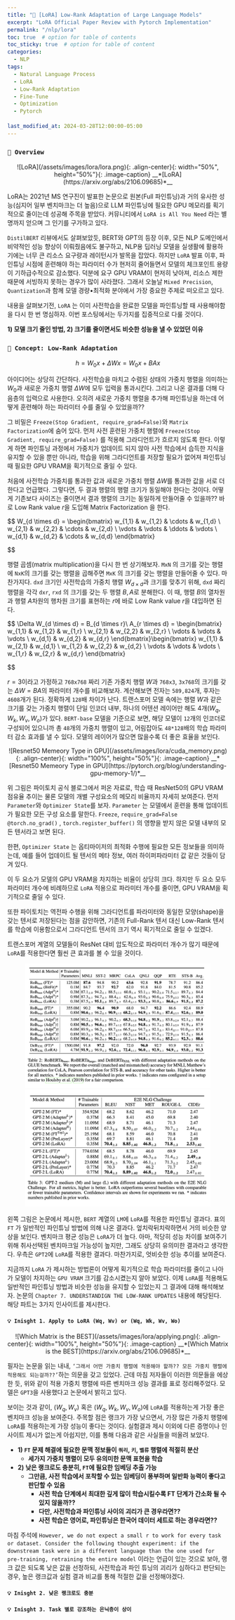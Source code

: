 ```yaml
---
title: "🔪 [LoRA] Low-Rank Adaptation of Large Language Models"
excerpt: "LoRA Official Paper Review with Pytorch Implementation"
permalink: "/nlp/lora"
toc: true  # option for table of contents
toc_sticky: true  # option for table of content
categories:
  - NLP
tags:
  - Natural Language Process
  - LoRA
  - Low-Rank Adaptation
  - Fine-Tune
  - Optimization
  - Pytorch

last_modified_at: 2024-03-28T12:00:00-05:00
---
```

### `🔭 Overview`

<p markdown="1" align="center">
![LoRA](/assets/images/lora/lora.png){: .align-center}{: width="50%", height="50%"}{: .image-caption}
__*[LoRA](https://arxiv.org/abs/2106.09685)*__
</p>

LoRA는 2021년 MS 연구진이 발표한 논문으로 원본(Full 파인튜닝)과 거의 유사한 성능(심지어 일부 벤치마크는 더 높음)으로 LLM 파인튜닝에 필요한 GPU 메모리를 획기적으로 줄이는데 성공해 주목을 받았다. 커뮤니티에서 `LoRA is All You Need` 라는 별명까지 얻으며 그 인기를 구가하고 있다. 

`DistilBERT` 리뷰에서도 살펴보았듯, BERT와 GPT의 등장 이후, 모든 NLP 도메인에서 비약적인 성능 향상이 이뤄줬음에도 불구하고, NLP용 딥러닝 모델을 실생활에 활용하기에는 너무 큰 리소스 요구량과 레이턴시가 발목을 잡았다. 하지만 `LoRA` 발표 이후, 파인튜닝 시점에 훈련해야 하는 파라미터 수가 현저히 줄어들면서 모델의 체크포인트 용량이 기하급수적으로 감소했다. 덕분에 요구 GPU VRAM이 현저히 낮아져, 리소스 제한 때문에 서빙하지 못하는 경우가 많이 사라졌다. 그래서 오늘날 `Mixed Precision`, `Quantization`과 함께 모델 경량•최적화 분야에서 가장 중요한 주제로 떠오르고 있다.

내용을 살펴보기전, `LoRA` 는 이미 사전학습을 완료한 모델을 파인튜닝할 때 사용해야함을 다시 한 번 명심하자. 이번 포스팅에서는 두가지를 집중적으로 다룰 것이다. 

**1) 모델 크기 줄인 방법, 2) 크기를 줄이면서도 비슷한 성능을 낼 수 있었던 이유**

### `🤔 Concept: Low-Rank Adaptation`

$$
h = W_0x + \Delta Wx =  W_0x + BAx
$$

아이디어는 상당히 간단하다. 사전학습을 마치고 수렴된 상태의 가중치 행렬을 의미하는 $W_0$과 새로운 가중치 행렬 $\Delta W$에 모두 입력을 통과시킨다. 그리고 나온 결과를 더해 다음층의 입력으로 사용한다. 오히려 새로운 가중치 행렬을 추가해 파인튜닝을 하는데 어떻게 훈련해야 하는 파라미터 수를 줄일 수 있었을까??

그 비밀은 `Freeze(Stop Gradient, require_grad=False)`와 `Matrix Factorization`에 숨어 있다. 먼저 사전 훈련된 가중치 행렬에 `Freeze(Stop Gradient, require_grad=False)` 를 적용해 그라디언트가 흐르지 않도록 한다. 이렇게 하면 파인튜닝 과정에서 가중치가 업데이트 되지 않아 사전 학습에서 습득한 지식을 유지할 수 있을 뿐만 아니라, 학습을 위해 그라디언트를 저장할 필요가 없어져 파인튜닝 때 필요한 GPU VRAM을 획기적으로 줄일 수 있다.

처음에 사전학습 가중치를 통과한 값과 새로운 가중치 행렬 $\Delta W$를 통과한 값을 서로 더한다고 언급했다. 그렇다면, 두 결과 행렬의 행렬 크기가 동일해야 한다는 것이다. 어떻게 기존보다 사이즈는 줄이면서 결과 행렬의 크기는 동일하게 만들어줄 수 있을까?? 바로 Low Rank value $r$을 도입해 Matrix Factorization 을 한다.

$$
W_{d \times d} = \begin{bmatrix}
w_{1,1} & w_{1,2} & \cdots & w_{1,d} \\
w_{2,1} & w_{2,2} & \cdots & w_{2,d} \\
\vdots & \vdots & \ddots & \vdots \\
w_{d,1} & w_{d,2} & \cdots & w_{d,d}
\end{bmatrix}

$$

행렬 곱셈(matrix multiplication)을 다시 한 번 상기해보자. `MxN` 의 크기를 갖는 행렬에 `NxK`의 크기를 갖는 행렬을 곱해주면 `MxK` 의 크기를 갖는 행렬을 만들어줄 수 있다. 마찬가지다. `dxd` 크기인 사전학습의 가중치 행렬 $W_{d \times d}$과 크기를 맞추기 위해, `dxd` 짜리 행렬을 각각 `dxr`, `rxd` 의 크기를 갖는 두 행렬 $B, A$로 분해한다. 이 때, 행렬 $B$의 열차원과 행렬 $A$차원의 행차원 크기를 표현하는 $r$에 바로 Low Rank value $r$을 대입하면 된다.

$$
\Delta W_{d \times d} = B_{d \times r}\ A_{r \times d} = \begin{bmatrix}
w_{1,1} & w_{1,2} & w_{1,r} \\
w_{2,1} & w_{2,2} & w_{2,r} \\
\vdots & \vdots & \vdots \\
w_{d,1} & w_{d,2} & w_{d,r}
\end{bmatrix}\begin{bmatrix}
w_{1,1} & w_{2,1} & w_{d,1} \\
w_{1,2} & w_{2,2} & w_{d,2} \\
\vdots & \vdots & \vdots \\
w_{1,r} & w_{2,r} & w_{d,r}
\end{bmatrix}

$$

$r=3$이라고 가정하고 `768x768` 짜리 기존 가중치 행렬 $W$과 `768x3`, `3x768`의 크기를 갖는 $\Delta W = BA$의 파라미터 개수를 비교해보자. 계산해보면 전자는 `589,824`개, 후자는 `4608`개가 된다. 정확하게 `128`배 차이가 난다. 트랜스포머 모델 속에는 행렬 $W$과 같은 크기를 갖는 가중치 행렬이 단일 인코더 내부, 하나의 어텐션 레이어만 해도 4개($W_q, W_k, W_v, W_o$)가 있다. `BERT-base` 모델을 기준으로 보면, 해당 모델이 `12`개의 인코더로 구성되어 있으니까 총 `48`개의 가중치 행렬이 있고, 어림잡아도 `48*128`배의 학습 파라미터 감소 효과를 낼 수 있다. 모델의 레이어가 많으면 많을수록 더 좋은 효율을 보인다.

<p markdown="1" align="center">
![Resnet50 Memeory Type in GPU](/assets/images/lora/cuda_memory.png){: .align-center}{: width="100%", height="50%"}{: .image-caption}
__*[Resnet50 Memeory Type in GPU](https://pytorch.org/blog/understanding-gpu-memory-1/)*__
</p>

위 그림은 파이토치 공식 블로그에서 퍼온 자료로, 학습 때 ResNet50의 GPU VRAM 점유율 추이는 물론 모델의 개별 구성요소의 메모리 비율까지 자세히 보여준다. 먼저 `Parameter`와 `Optimizer State`를 보자. `Parameter` 는 모델에서 훈련을 통해 업데이트가 필요한 모든 구성 요소를 말한다. `Freeze`, `require_grad=False` `@torch.no_grad()` , `torch.register_buffer()` 의 영향을 받지 않은 모델 내부의 모든 텐서라고 보면 된다. 

한편, `Optimizer State` 는 옵티마이저의 최적화 수행에 필요한 모든 정보들을 의미하는데, 예를 들어 업데이트 될 텐서의 메타 정보, 여러 하이퍼파라미터 값 같은 것들이 담겨 있다. 

이 두 요소가 모델의 GPU VRAM을 차지하는 비율이 상당히 크다. 하지만 두 요소 모두 파라미터 개수에 비례하므로 `LoRA` 적용으로 파라미터 개수를 줄이면, GPU VRAM을 획기적으로 줄일 수 있다.

또한 파이토치는 역전파 수행을 위해 그라디언트를 파라미터와 동일한 모양(shape)을 갖는 텐서로 저장된다는 점을 감안하면, 기존의 Full-Rank 텐서 대신 Low-Rank 텐서를 학습에 이용함으로서 그라디언트 텐서의 크기 역시 획기적으로 줄일 수 있겠다.

트랜스포머 계열의 모델들이 ResNet 대비 압도적으로 파라미터 개수가 많기 때문에 `LoRA`를 적용한다면 훨씬 큰 효과를 볼 수 있을 것이다.

<figure class="half">
  <a href="https://arxiv.org/abs/2106.09685"><img src="/assets/images/lora/Encoder_LoRA.png" title="Encoder LoRA Result"></a>
  <a href="https://arxiv.org/abs/2106.09685"><img src="/assets/images/lora/Decoder_LoRA.png" title="Decoder LoRA Result"></a>
</figure>

왼쪽 그림은 논문에서 제시한, `BERT` 계열의 `LM`에 `LoRA`를 적용한 파인튜닝 결과다. 표의 `FT` 가 일반적인 파인튜닝 방법에 의해 나온 결과다. 엎치락뒤치락하면서 거의 비슷한 양상을 보인다. 벤치마크 평균 성능은 `LoRA`가 더 높다. 아마, 적당히 성능 차이를 보여주기 위해 취사선택된 벤치마크일 가능성이 높지만, 그래도 상당히 유의미한 결과라고 생각한다. 우측은 `GPT2`에 `LoRA`를 적용한 결과다. 마찬가지로, 엇비슷한 성능 추이를 보여준다.

지금까지 `LoRA` 가 제시하는 방법론이 어떻게 획기적으로 학습 파라미터를 줄이고 나아가 모델이 차지하는 `GPU VRAM` 크기를 감소시켰는지 알아 보았다. 이제 `LoRA`를 적용해도 일반적인 파인튜닝 방법과 비슷한 성능을 유지할 수 있었는지 그 결과에 대해 해석해보자. 논문의 `Chapter 7. UNDERSTANDIGN THE LOW-RANK UPDATES` 내용에 해당된다. 해당 파트는 3가지 인사이트를 제시한다.

#### `💡 Inisght 1. Apply to LoRA (Wq, Wv) or (Wq, Wk, Wv, Wo)`

<p markdown="1" align="center">
![Which Matrix is the BEST](/assets/images/lora/applying.png){: .align-center}{: width="100%", height="50%"}{: .image-caption}
__*[Which Matrix is the BEST](https://arxiv.org/abs/2106.09685)*__
</p>

필자는 논문을 읽는 내내, `‘그래서 어떤 가중치 행렬에 적용해야 할까?? 모든 가중치 행렬에 적용해도 되는걸까??’`하는 의문을 갖고 있었다. 근데 마침 저자들이 이러한 의문들을 에상한 듯, 위와 같이 적용 가중치 행렬에 따른 벤치마크 성능 결과를 표로 정리해주었다. 모델은 `GPT3`을 사용했다고 논문에서 밝히고 있다.

보이는 것과 같이, ($W_q, W_v$) 혹은 ($W_q, W_k, W_v, W_o$)에 `LoRA`를 적용하는게 가장 좋은 벤치마크 성능을 보여준다. 주목할 점은 랭크가 가장 낮으면서, 가장 많은 가중치 행렬에 `LoRA`를 적용하는게 가장 성능이 좋다는 것이다. 실험결과 제시 이외에 다른 증명이나 인사이트 제시가 없는게 아쉽지만, 이를 통해 다음과 같은 사실들을 떠올려 보았다.

- **1) `FT` 문제 해결에 필요한 문맥 정보들이 `쿼리`, `키`, `벨류` 행렬에 적절히 분산**
    - **세가지 가중치 행렬이 모두 유의미한 문맥 표현을 학습**
- **2) 낮은 랭크로도 충분히, `FT`에 필요한 임베딩 추출 가능**
    - **그만큼, 사전 학습에서 포착할 수 있는 임베딩이 풍부하며 일반화 능력이 좋다고 판단할 수 있음**
        - **사전 학습 단계에서 최대한 깊게 많이 학습시킬수록 FT 단계가 간소화 될 수 있지 않을까??**
        - **다만, 사전학습과 파인튜닝 사이의 괴리가 큰 경우라면??**
        - **사전 학습은 영어로, 파인튜닝은 한국어 데이터 세트로 하는 경우라면??**

마침 주석에 `However, we do not expect a small r to work for every task or dataset. Consider the following thought experiment: if the downstream task were in a different language than the one used for pre-training, retraining the entire model` 이라는 언급이 있는 것으로 보아, 랭크 값은 되도록 낮은 값을 선정하되, 사전학습과 파인 튜닝의 괴리가 심하다고 판단되는 경우, 높은 랭크값과 실험 결과 비교를 통해 적절한 값을 선정해야겠다.

#### `💡 Inisght 2. 낮은 랭크로도 충분`

#### `💡 Inisght 3. Task 별로 강조하는 은닉층이 상이`